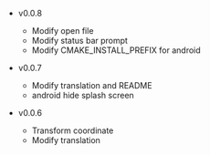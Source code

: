 - v0.0.8
  + Modify open file
  + Modify status bar prompt
  + Modify CMAKE_INSTALL_PREFIX for android

- v0.0.7
  + Modify translation and README
  + android hide splash screen

- v0.0.6
  + Transform coordinate
  + Modify translation
